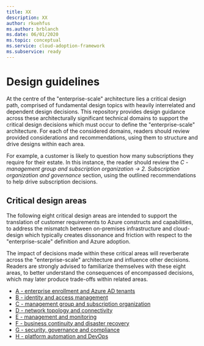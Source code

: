 ```yaml
---
title: XX
description: XX
author: rkuehfus
ms.author: brblanch
ms.date: 06/01/2020
ms.topic: conceptual
ms.service: cloud-adoption-framework
ms.subservice: ready
---
```


# Design guidelines

At the centre of the "enterprise-scale" architecture lies a critical design path, comprised of fundamental design topics with heavily interrelated and dependent design decisions. This repository provides design guidance across these architecturally significant technical domains to support the critical design decisions which must occur to define the "enterprise-scale" architecture. For each of the considered domains, readers should review provided considerations and recommendations, using them to structure and drive designs within each area.

For example, a customer is likely to question how many subscriptions they require for their estate. In this instance, the reader should review the *C - management group and subscription organization -&gt; 2. Subscription organization and governance* section, using the outlined recommendations to help drive subscription decisions.

## Critical design areas

The following eight critical design areas are intended to support the translation of customer requirements to Azure constructs and capabilities, to address the mismatch between on-premises infrastructure and cloud-design which typically creates dissonance and friction with respect to the "enterprise-scale" definition and Azure adoption.

The impact of decisions made within these critical areas will reverberate across the "enterprise-scale" architecture and influence other decisions. Readers are strongly advised to familiarize themselves with these eight areas, to better understand the consequences of encompassed decisions, which may later produce trade-offs within related areas.

- [A - enterprise enrollment and Azure AD tenants](./Enterprise-Enrollment-and-Azure-AD-Tenants.md)
- [B - identity and access management](./Identity-and-Access-Management.md)
- [C - management group and subscription organization](./Management-Group-and-Subscription-Organization.md)
- [D - network topology and connectivity](./Network-Topology-and-Connectivity.md)
- [E - management and monitoring](./Management-and-Monitoring.md)
- [F - business continuity and disaster recovery](./Business-Continuity-and-Disaster-Recovery.md)
- [G - security, governance and compliance](./Security-Governance-and-Compliance.md)
- [H - platform automation and DevOps](./Platform-Automation-and-DevOps.md)
